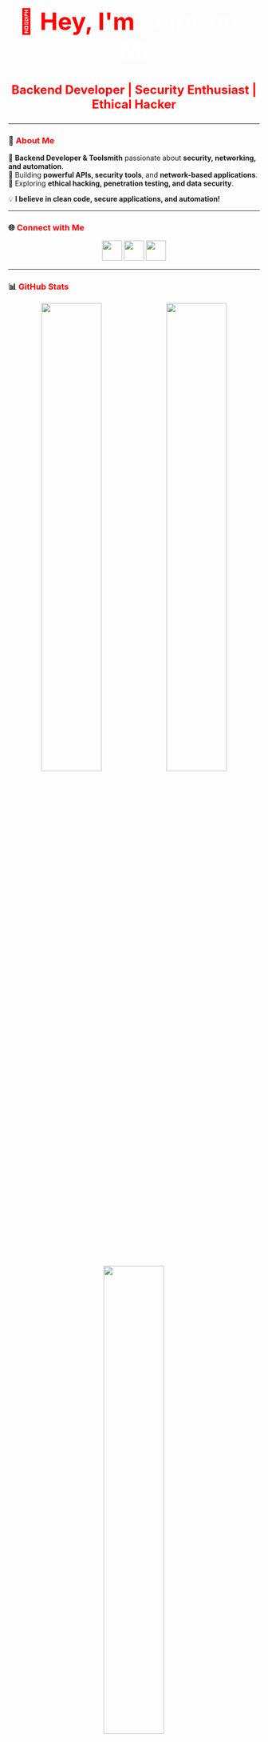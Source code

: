 <h1 align="center" style="color:#FF0000; font-size: 3rem; transition: all 0.3s ease;">👋 Hey, I'm <span style="color:#FFFFFF;">Yami-no-Mi</span></h1>
<h3 align="center" style="color:#FF0000; font-size: 1.5rem;">Backend Developer | Security Enthusiast | Ethical Hacker</h3>

---

### 🚀 <span style="color:#FF0000;">About Me</span>  
🔹 **Backend Developer & Toolsmith** passionate about **security, networking, and automation**.  
🔹 Building **powerful APIs, security tools**, and **network-based applications**.  
🔹 Exploring **ethical hacking, penetration testing, and data security**.  

💡 **I believe in clean code, secure applications, and automation!**  

---

### 🌐 <span style="color:#FF0000;">Connect with Me</span>  
<p align="center">
  <a href="https://github.com/Yami-no-Mi"><img src="https://img.shields.io/badge/GitHub-000000?style=for-the-badge&logo=github&logoColor=white" height="40" width="auto"></a>
  <a href="https://www.linkedin.com/in/arash-yadi-b29046342/"><img src="https://img.shields.io/badge/LinkedIn-0A66C2?style=for-the-badge&logo=linkedin&logoColor=white" height="40" width="auto"></a>
  <a href="https://t.me/triangle_company_official"><img src="https://img.shields.io/badge/Telegram-26A5E4?style=for-the-badge&logo=telegram&logoColor=white" height="40" width="auto"></a>
</p>

---

### 📊 <span style="color:#FF0000;">GitHub Stats</span>  
<p align="center">
  <img src="https://github-readme-stats.vercel.app/api?username=Yami-no-Mi&show_icons=true&theme=dark&bg_color=000000&title_color=FF0000&icon_color=FFCC00&text_color=FFFFFF" width="49%">
  <img src="https://github-readme-streak-stats.herokuapp.com/?user=Yami-no-Mi&theme=dark&background=000000&ring=FF0000&fire=FFCC00&currStreakLabel=FFCC00" width="49%">
</p>
<p align="center">
  <img src="https://github-readme-stats.vercel.app/api/top-langs/?username=Yami-no-Mi&layout=compact&theme=dark&bg_color=000000&title_color=FF0000&text_color=FFFFFF" width="49%">
</p>

---

### 🛠 <span style="color:#FF0000;">Tech Stack</span>  
#### **Programming & Backend**  
<p align="center">
  <img src="https://img.shields.io/badge/Python-306998?style=for-the-badge&logo=python&logoColor=white" height="40">
  <img src="https://img.shields.io/badge/JavaScript-F7DF1E?style=for-the-badge&logo=javascript&logoColor=black" height="40">
  <img src="https://img.shields.io/badge/Node.js-339933?style=for-the-badge&logo=node.js&logoColor=white" height="40">
</p>

#### **Security & Networking**  
<p align="center">
  <img src="https://img.shields.io/badge/Linux-FCC624?style=for-the-badge&logo=linux&logoColor=black" height="40">
  <img src="https://img.shields.io/badge/Pentesting-9B9B9B?style=for-the-badge&logo=kali-linux&logoColor=white" height="40">
  <img src="https://img.shields.io/badge/Networking-1E72B1?style=for-the-badge&logo=cisco&logoColor=white" height="40">
  <img src="https://img.shields.io/badge/Ethical_Hacking-FF0000?style=for-the-badge&logo=hack-the-box&logoColor=white" height="40">
</p>

#### **Databases & DevOps**  
<p align="center">
  <img src="https://img.shields.io/badge/PostgreSQL-336791?style=for-the-badge&logo=postgresql&logoColor=white" height="40">
  <img src="https://img.shields.io/badge/Docker-2496ED?style=for-the-badge&logo=docker&logoColor=white" height="40">
  <img src="https://img.shields.io/badge/Nginx-009639?style=for-the-badge&logo=nginx&logoColor=white" height="40">
</p>

---

### 🔥 <span style="color:#FF0000;">Latest Projects</span>  
🚀 **[Security Toolkit](https://github.com/Yami-no-Mi/security-toolkit)** – A penetration testing automation tool.  
📡 **[API Fortress](https://github.com/Yami-no-Mi/api-fortress)** – Secure and scalable backend framework.  
🔍 **[CTF Challenges](https://github.com/Yami-no-Mi/ctf-challenges)** – A collection of hacking challenges.  

---

🔥 **Always hacking, always learning, always building.** 🚀
